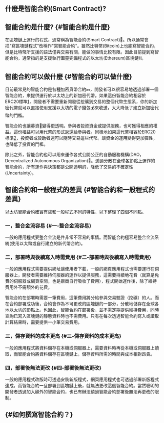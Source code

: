 ## 什麼是智能合約\(Smart Contract\)?

## 智能合約是什麼? {#智能合約是什麼}

在區塊鏈上運行的程式，通常稱為智能合約\(Smart Contract\)📒。所以通常會把"寫區塊鏈程式"改稱作"寫智能合約"。雖然比特幣\(Bitcoin\)上也能寫智能合約，但是比特幣所支援的語法僅與交易有關，能做的事情比較有限。因此目前提到寫智能合約，通常指的是支援執行圖靈完備程式的以太坊\(Ethereum\)區塊鏈⛓。

## 智能合約可以做什麼 {#智能合約可以做什麼}

目前最常見的智能合約是各種加密貨幣合約💷，開發者可以很容易地透過部署一個智能合約，來提供運行於以太坊上的新加密代幣。如果這份智能合約相容於ERC20標準[1](https://blog.gasolin.idv.tw/2017/09/02/what-is-smart-contract/#fn:1)，開發者不需要重新開發從挖礦到交易的整個代幣生態系，你的新加密代幣就可以直接使用支援以太坊的電子錢包💰來收送，大大降低了建立新加密代幣的門檻。

智能合約也讓募資💸變得更透明。參與者投資資金或提供服務，也可獲得相應的權益。這份權益可以用代幣的形式返還給參與者。同樣地如果這代幣相容於ERC20標準[2](https://blog.gasolin.idv.tw/2017/09/02/what-is-smart-contract/#fn:2)，投資者或贊助者還可以隨時交易這些代幣。讓資金的運用變得更加彈性，也降低了投資的門檻。

除此之外，智能合約也可以用來運作各式公開公正的自動服務機構\(DAO，Decentralized Autonomous Organization\)🏦。透過分散在全球各節點上運作的智能合約，所有運作與決策都是公開透明的，降低了交易的不確定性\(Uncertainty\)。

## 智能合約和一般程式的差異 {#智能合約和一般程式的差異}

以太坊智能合約確實有些和一般程式不同的特性，以下整理了四個不同點。

### 一，整合金流容易 {#一-整合金流容易}

一般的應用程式要整合金流是件非常不容易的事情。而智能合約極容易整合金流系統\(使用以太幣或自行建立的新代幣合約\)。

### 二，部署時與後續寫入時需費用 {#二-部署時與後續寫入時需費用}

一般的應用程式需要提供網址讓使用者下載，一般的網頁應用程式也需要運行在伺服器上，開發者需要維持伺服器的運作以提供服務，這需要持續地花費（就算是免費的伺服器或網頁空間，也是廠商自行吸收了費用），程式開始運作後，除了維持費用外不需額外的花費。

智能合約在部署時需要一筆費用，這筆費用將分給參與交易驗證（挖礦）的人。而在合約部署成功後，合約會作為不可更改的區塊鏈的一部分，分散地儲存在全球各地以太坊的節點上。也因此，智能合約在部署後，並不需定期提供維持費用，同時查詢已寫入區塊鏈的靜態資料時也不需費用。只有在每次透過智能合約寫入或讀取計算結果時，需要提供一小筆交易費用。

### 三，儲存資料的成本更高 {#三-儲存資料的成本更高}

一般的應用程式將資料儲存在本機或伺服器上，需要資料時再從本機或伺服器上讀取，而智能合約將資料儲存在區塊鏈上，儲存資料所需的時間與成本相對昂貴。

### 四，部署後無法更改 {#四-部署後無法更改}

一般的應用程式改版時可透過安裝新版程式，網頁應用程式也可透過部署新版程式達成，而智能合約一旦部署到區塊鏈上後，就無法更改這個智能合約。當然聰明的開發者透過加入額外的智能合約，也已有辦法繞過智能合約部署後無法再更改的限制。

##  {#如何撰寫智能合約？}



